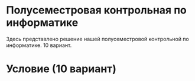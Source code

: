 # Полусеместровая контрольная по информатике
Здесь представлено решение нашей полусеместровой контрольной по информатике.
10 вариант.

# Условие (10 вариант)

 
